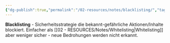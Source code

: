 ```yaml
---
{"dg-publish":true,"permalink":"/02-resources/notes/blacklisting/","tags":["filter/verbieten","sicherheit/it-sicherheit","sicherheit/strategie"],"noteIcon":"","updated":"2025-09-27T01:32:43.000+02:00"}
---
```



**Blacklisting** - Sicherheitsstrategie die bekannt-gefährliche Aktionen/Inhalte blockiert.
Einfacher als [[02 - RESOURCES/Notes/Whitelisting\|Whitelisting]] aber weniger sicher - neue Bedrohungen werden nicht erkannt.